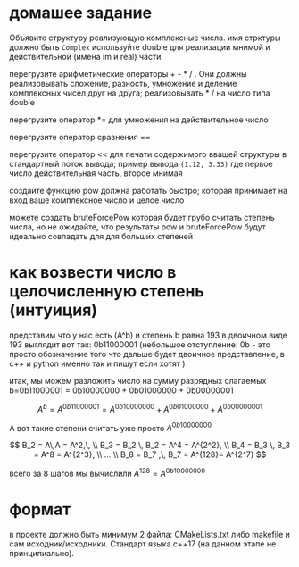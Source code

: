# домашее задание  
Объявите структуру реализующую комплексные числа.
имя стрктуры должно быть `Complex`
используйте double для реализации мнимой и действительной (имена im  и real) части.


перегрузите арифметические операторы + - * / . Они должны реализовывать сложение, разность, умножение и деление комплексных чисел друг на друга; реализовывать  * / на число типа double  

перегрузите оператор *= для умножения на действительное число 

перегрузите оператор сравнения == 

перегрузите оператор << для печати содержимого ввашей структуры в стандартный поток вывода; пример вывода `(1.12, 3.33)` где первое число действительная часть, второе мнимая 


создайте функцию pow должна работать быстро;
которая принимает на вход ваше комплексное число и целое число 

можете создать bruteForcePow которая будет грубо считать степень числа, но не ожидайте, что результаты pow и bruteForcePow будут идеально совпадать для для больших степеней



# как возвести число в целочисленную степень (интуиция) 



представим что у нас есть (A^b) и степень b равна 193 
в двоичном виде 193 выглядит вот так: 0b11000001  (небольшое отступление: 0b - это просто обозначение того что дальше будет двоичное представление, в с++ и python именно так и пишут если хотят )

итак, мы можем разложить число на сумму разрядных слагаемых b=0b11000001 = 0b10000000 + 0b01000000 + 0b00000001 

$$ A^b = A^{0b11000001} = A^{0b10000000} + A^{0b01000000} + A^{0b00000001} $$


А вот такие степени считать уже просто  $A^{0b10000000}$

$$
B_2 = A\,A = A^2,\, \\
B_3 = B_2 \, B_2 = A^4 = A^{2^2}, \\
B_4 = B_3 \, B_3 = A^8 = A^{2^3}, \\
... \\
В_8 = B_7 ,\, B_7 = A^{128}= A^{2^7} 
$$

всего за 8 шагов мы вычислили $A^{128}=A^{0b10000000}$


# формат 
 в проекте должно быть минимум 2 файла: CMakeLists.txt либо makefile и сам исходник/исходники.
 Cтандарт языка с++17 (на данном этапе не принципиально).